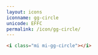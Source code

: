 ```yaml
---
layout: icons
iconname: gg-circle
unicode: EFFC
permalink: /icon/gg-circle/
---
```


``` html
<i class="mi mi-gg-circle"></i>
```
